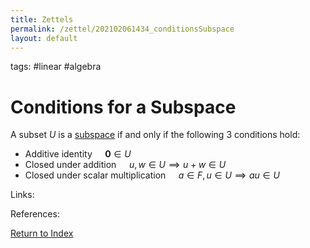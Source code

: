 ```yaml
---
title: Zettels
permalink: /zettel/202102061434_conditionsSubspace
layout: default
---
```

tags: #linear #algebra

# Conditions for a Subspace

A subset $U$ is a [subspace](202102061429_subspaceDefinition) if and only if the following 3 conditions hold:

- Additive identity $\quad \mathbf{0} \in U$
- Closed under addition $\quad u, w \in U \implies u + w \in U$
- Closed under scalar multiplication $\quad a \in F, u \in U \implies au \in U$

Links: 

References: 

[Return to Index](index)